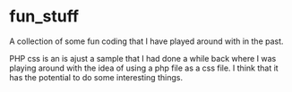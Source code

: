 # fun_stuff
A collection of some fun coding that I have played around with in the past.

PHP css is an is ajust a sample that I had done a while back where I was playing around with the idea of using a php file as a css file.
I think that it has the potential to do some interesting things. 